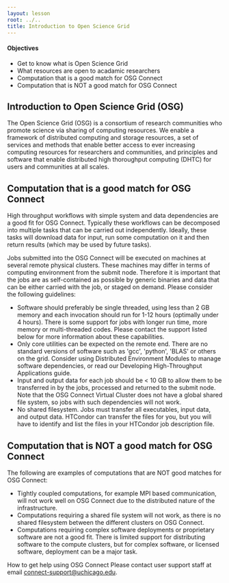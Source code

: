 ```yaml
---
layout: lesson
root: ../..
title: Introduction to Open Science Grid 
---
```

<div class="objectives" markdown="1">

#### Objectives
*   Get to know what is Open Science Grid
*   What resources are open to acadamic researchers
*   Computation that is a good match for OSG Connect
*   Computation that is NOT a good match for OSG Connect

</div>

## Introduction to Open Science Grid (OSG)  

The Open Science Grid (OSG) is a consortium of research communities who promote 
science via sharing of computing resources. We enable a framework of distributed 
computing and storage resources, a set of services and methods that enable better 
access to ever increasing computing resources for researchers and communities, 
and principles and software that enable distributed high thoroughput 
computing (DHTC) for users and communities at all scales.

## Computation that is a good match for OSG Connect 

High throughput workflows with simple system and data dependencies are a good 
fit for OSG Connect. Typically these workflows can be decomposed into multiple
tasks that can be carried out independently.  Ideally, these tasks will download 
data for input, run some computation on it and then return results (which may be 
used by future tasks).

Jobs submitted into the OSG Connect will be executed on machines at several 
remote physical clusters. These machines may differ in terms of computing 
environment from the submit node. Therefore it is important that the jobs are 
as self-contained as possible by generic binaries and data that can be either 
carried with the job, or staged on demand. Please consider the following 
guidelines:
*   Software should preferably be single threaded, using less than 2 GB memory and 
    each invocation should run for 1-12 hours (optimally under 4 hours). There is 
    some support for jobs with longer run time, more memory or multi-threaded codes. 
    Please contact the support listed below for more information about these 
    capabilities.
*   Only core utilities can be expected on the remote end. There are no standard 
    versions of software such as 'gcc', 'python', 'BLAS' or others on the grid. 
    Consider using Distributed Environment Modules to manage software dependencies, 
    or read our Developing High-Throughput Applications guide.
*   Input and output data for each job should be < 10 GB to allow them to be 
    transferred in by the jobs, processed and returned to the submit node. Note 
    that the OSG Connect Virtual Cluster does not have a global shared file 
    system, so jobs with such dependencies will not work.
*   No shared filesystem. Jobs must transfer all executables, input data, and 
    output data. HTCondor can transfer the files for you, but you will have to 
    identify and list the files in your HTCondor job description file.


## Computation that is NOT a good match for OSG Connect 

The following are examples of computations that are NOT good matches for 
OSG Connect:
*   Tightly coupled computations, for example MPI based communication, will 
    not work well on OSG Connect due to the distributed nature of the infrastructure.
*   Computations requiring a shared file system will not work, as there is 
    no shared filesystem between the different clusters on OSG Connect.
*   Computations requiring complex software deployments or proprietary software 
    are not a good fit.  There is limited support for distributing software to 
    the compute clusters, but for complex software, or licensed software, 
    deployment can be a major task.

How to get help using OSG Connect
Please contact user support staff at email connect-support@uchicago.edu. 


